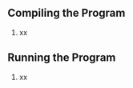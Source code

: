 Compiling the Program
--------------------- 

1. xx 

Running the Program
-------------------

1. xx 